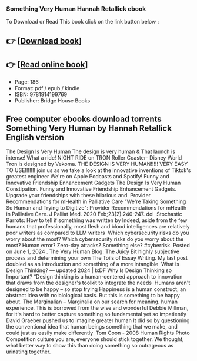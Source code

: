 ### Something Very Human Hannah Retallick ebook

To Download or Read This book click on the link button below :

## 👉  [**[Download book](http://get-pdfs.com/download.php?group=book&from=github.com&id=721299&lnk=1079 "Download book")**]

## 👉  [**[Read online book](http://get-pdfs.com/download.php?group=book&from=github.com&id=721299&lnk=1079 "Read online book")**]


* Page: 186
* Format: pdf / epub / kindle
* ISBN: 9781914199769
* Publisher: Bridge House Books



## Free computer ebooks download torrents Something Very Human  by Hannah Retallick English version



 The Design Is Very Human The design is very human &amp; That launch is intense! What a ride! NIGHT RIDE on TRON Roller Coaster- Disney World Tron is designed by Vekoma.
 THE DESIGN IS VERY HUMAN!!!!! VERY EASY TO USE!!!!!!! join us as we take a look at the innovative inventions of Tiktok&#039;s greatest engineer We&#039;re on Apple Podcasts and Spotify!
 Funny and Innovative Friendship Enhancement Gadgets The Design Is Very Human Constipation. Funny and Innovative Friendship Enhancement Gadgets. Upgrade your friendships with these hilarious and 
 Provider Recommendations for mHealth in Palliative Care &quot;We&#039;re Taking Something So Human and Trying to Digitize&quot;: Provider Recommendations for mHealth in Palliative Care. J Palliat Med. 2020 Feb;23(2):240-247. doi 
 Stochastic Parrots: How to tell if something was written by Indeed, aside from the few humans that professionally, most flesh and blood intelligences are relatively poor writers as compared to LLM writers 
 Which cybersecurity risks do you worry about the most? Which cybersecurity risks do you worry about the most? Human error? Zero-day attacks? Something else? #cyberrisk. Posted on June 1, 2024 .
 The Very Human Blog: The Juicy Bit highly subjective process and determining your own The Toils of Essay Writing. My last post doubled as an introduction and something of a more intangible 
 What is Design Thinking? — updated 2024 | IxDF Why Is Design Thinking so Important? “Design thinking is a human-centered approach to innovation that draws from the designer&#039;s toolkit to integrate the needs 
 Humans aren&#039;t designed to be happy – so stop trying Happiness is a human construct, an abstract idea with no biological basis. But this is something to be happy about.
 The Marginalian – Marginalia on our search for meaning. human experience. This is borrowed from the wise and wonderful Debbie Millman, for it&#039;s hard to better capture something so fundamental yet so impatiently 
 David Graeber pushed us to imagine greater human It did so by questioning the conventional idea that human beings something that we make, and could just as easily make differently 
 Tom Coon - 2008 Human Rights Photo Competition culture you are, everyone should stick together. We thought, what better way to show this than doing something so outrageous as urinating together.





